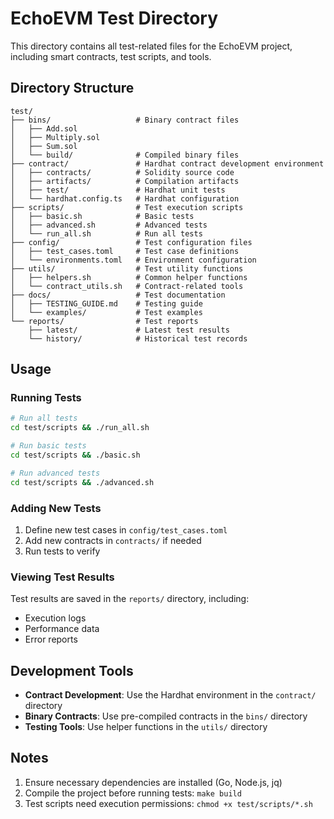 # EchoEVM Test Directory

This directory contains all test-related files for the EchoEVM project, including smart contracts, test scripts, and tools.

## Directory Structure

```
test/
├── bins/                   # Binary contract files
│   ├── Add.sol
│   ├── Multiply.sol
│   ├── Sum.sol
│   └── build/              # Compiled binary files
├── contract/               # Hardhat contract development environment
│   ├── contracts/          # Solidity source code
│   ├── artifacts/          # Compilation artifacts
│   ├── test/               # Hardhat unit tests
│   └── hardhat.config.ts   # Hardhat configuration
├── scripts/                # Test execution scripts
│   ├── basic.sh            # Basic tests
│   ├── advanced.sh         # Advanced tests
│   └── run_all.sh          # Run all tests
├── config/                 # Test configuration files
│   ├── test_cases.toml     # Test case definitions
│   └── environments.toml   # Environment configuration
├── utils/                  # Test utility functions
│   ├── helpers.sh          # Common helper functions
│   └── contract_utils.sh   # Contract-related tools
├── docs/                   # Test documentation
│   ├── TESTING_GUIDE.md    # Testing guide
│   └── examples/           # Test examples
└── reports/                # Test reports
    ├── latest/             # Latest test results
    └── history/            # Historical test records
```

## Usage

### Running Tests
```bash
# Run all tests
cd test/scripts && ./run_all.sh

# Run basic tests
cd test/scripts && ./basic.sh

# Run advanced tests
cd test/scripts && ./advanced.sh
```

### Adding New Tests
1. Define new test cases in `config/test_cases.toml`
2. Add new contracts in `contracts/` if needed
3. Run tests to verify

### Viewing Test Results
Test results are saved in the `reports/` directory, including:
- Execution logs
- Performance data
- Error reports

## Development Tools

- **Contract Development**: Use the Hardhat environment in the `contract/` directory
- **Binary Contracts**: Use pre-compiled contracts in the `bins/` directory
- **Testing Tools**: Use helper functions in the `utils/` directory

## Notes

1. Ensure necessary dependencies are installed (Go, Node.js, jq)
2. Compile the project before running tests: `make build`
3. Test scripts need execution permissions: `chmod +x test/scripts/*.sh`
